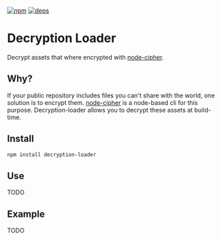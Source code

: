 [![npm][npm]][npm-url]
[![deps][deps]][deps-url]

# Decryption Loader

Decrypt assets that where encrypted with [node-cipher](https://www.npmjs.com/package/node-cipher).

## Why?

If your public repository includes files you can't share with the world, one solution is to encrypt them. [node-cipher](https://www.npmjs.com/package/node-cipher) is a node-based cli for this purpose. Decryption-loader allows you to decrypt these assets at build-time.

## Install

```bash
npm install decryption-loader
```

## Use

TODO

## Example

TODO

[npm]: https://img.shields.io/npm/v/decryption-loader.svg
[npm-url]: https://npmjs.com/package/decryption-loader
[deps]: https://david-dm.org/webpack/decryption-loader.svg
[deps-url]: https://david-dm.org/webpack/decryption-loader
